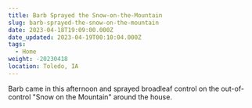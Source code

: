 ```yaml
---
title: Barb Sprayed the Snow-on-the-Mountain
slug: barb-sprayed-the-snow-on-the-mountain
date: 2023-04-18T19:09:00.000Z
date_updated: 2023-04-19T00:10:04.000Z
tags: 
  - Home
weight: -20230418
location: Toledo, IA
---
```


Barb came in this afternoon and sprayed broadleaf control on the out-of-control "Snow on the Mountain" around the house.
